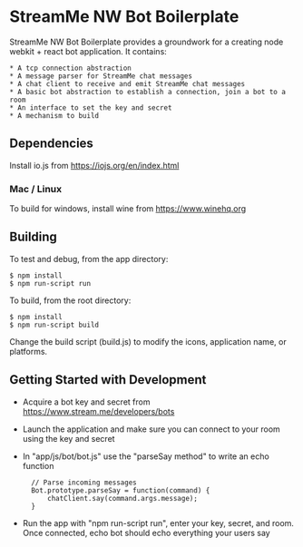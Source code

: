 # StreamMe NW Bot Boilerplate

StreamMe NW Bot Boilerplate provides a groundwork for a creating node webkit + react bot application.  It contains:

	* A tcp connection abstraction
	* A message parser for StreamMe chat messages
	* A chat client to receive and emit StreamMe chat messages
	* A basic bot abstraction to establish a connection, join a bot to a room
	* An interface to set the key and secret
	* A mechanism to build

## Dependencies

Install io.js from https://iojs.org/en/index.html

### Mac / Linux

To build for windows, install wine from https://www.winehq.org

## Building

To test and debug, from the app directory:

	$ npm install
	$ npm run-script run

To build, from the root directory:

	$ npm install
	$ npm run-script build

Change the build script (build.js) to modify the icons, application name, or platforms.

## Getting Started with Development

* Acquire a bot key and secret from https://www.stream.me/developers/bots
* Launch the application and make sure you can connect to your room using the key and secret
* In "app/js/bot/bot.js" use the "parseSay method" to write an echo function

		// Parse incoming messages
		Bot.prototype.parseSay = function(command) {
			chatClient.say(command.args.message);
		}
* Run the app with "npm run-script run", enter your key, secret, and room.  Once connected, echo bot should echo everything your users say
